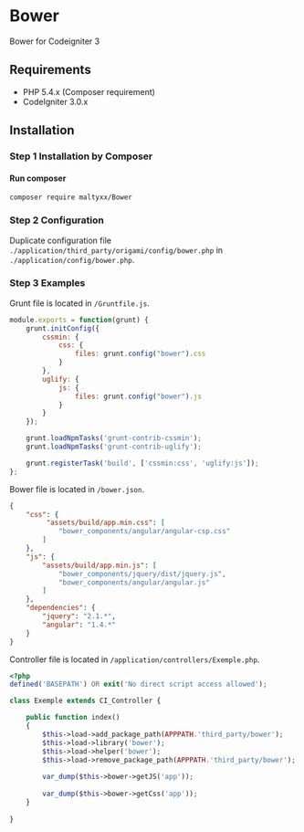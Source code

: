 # Bower
Bower for Codeigniter 3

## Requirements

- PHP 5.4.x (Composer requirement)
- CodeIgniter 3.0.x

## Installation
### Step 1 Installation by Composer
#### Run composer
```shell
composer require maltyxx/Bower
```
### Step 2 Configuration
Duplicate configuration file `./application/third_party/origami/config/bower.php` in `./application/config/bower.php`.

### Step 3 Examples
Grunt file is located in `/Gruntfile.js`.
```js
module.exports = function(grunt) {
    grunt.initConfig({
        cssmin: {
            css: {
                files: grunt.config("bower").css
            }
        },
        uglify: {
            js: {
                files: grunt.config("bower").js
            }
        }
    });

    grunt.loadNpmTasks('grunt-contrib-cssmin');
    grunt.loadNpmTasks('grunt-contrib-uglify');

    grunt.registerTask('build', ['cssmin:css', 'uglify:js']);
};
```

Bower file is located in `/bower.json`.
```json
{
    "css": {
         "assets/build/app.min.css": [
            "bower_components/angular/angular-csp.css"
        ]
    },
    "js": {
        "assets/build/app.min.js": [
            "bower_components/jquery/dist/jquery.js",
            "bower_components/angular/angular.js"
        ]
    },
    "dependencies": {
        "jquery": "2.1.*",
        "angular": "1.4.*"
    }
}
```

Controller file is located in `/application/controllers/Exemple.php`.
```php
<?php
defined('BASEPATH') OR exit('No direct script access allowed');

class Exemple extends CI_Controller {

	public function index()
	{
		$this->load->add_package_path(APPPATH.'third_party/bower');
        $this->load->library('bower');
        $this->load->helper('bower');
        $this->load->remove_package_path(APPPATH.'third_party/bower');
        
        var_dump($this->bower->getJS('app'));
        
        var_dump($this->bower->getCss('app'));
	}
    
}
```